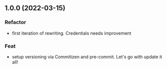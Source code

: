 ## 1.0.0 (2022-03-15)

### Refactor

- first iteration of rewriting. Credentials needs improvement

### Feat

- setup versioning via Commitizen and pre-commit. Let's go with update it all!
